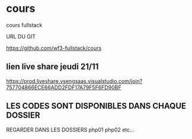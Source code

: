# cours


cours fullstack

URL DU GIT

https://github.com/wf3-fullstack/cours


## lien live share jeudi 21/11

https://prod.liveshare.vsengsaas.visualstudio.com/join?757704866ECE66ADD2FDF17A79F5F6FD90BF

## LES CODES SONT DISPONIBLES DANS CHAQUE DOSSIER 

  REGARDER DANS LES DOSSIERS 
  php01
  php02
  etc...

  


























